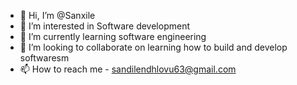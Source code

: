 - 👋 Hi, I’m @Sanxile
- 👀 I’m interested in Software development 
- 🌱 I’m currently learning software engineering 
- 💞️ I’m looking to collaborate on learning how to build and develop softwaresm
- 📫 How to reach me - sandilendhlovu63@gmail.com

<!---
Sanxile/Sanxile is a ✨ special ✨ repository because its `README.md` (this file) appears on your GitHub profile.
You can click the Preview link to take a look at your changes.
--->
